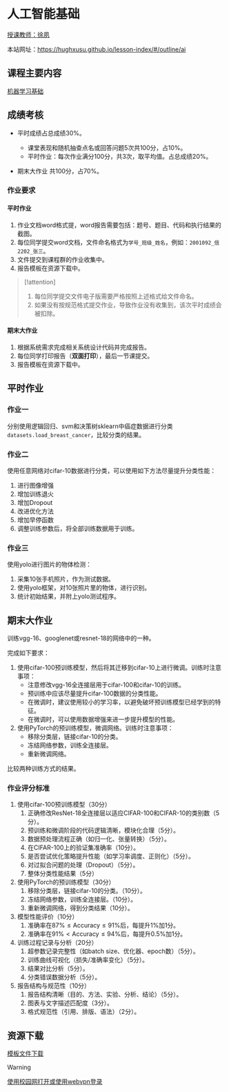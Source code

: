 # 人工智能基础

[授课教师：徐夙](https://hughxusu.github.io/lesson-index/#/c-teacher)

本站网址：https://hughxusu.github.io/lesson-index/#/outline/ai

## 课程主要内容

[机器学习基础](https://hughxusu.github.io/lesson-ai/#/)

## 成绩考核

* 平时成绩占总成绩30%。
  * 课堂表现和随机抽查点名或回答问题5次共100分，占10%。
  * 平时作业：每次作业满分100分，共3次，取平均值。占总成绩20%。

* 期末大作业 共100分，占70%。

### 作业要求

#### 平时作业

1. 作业文档word格式提，word报告需要包括：题号、题目、代码和执行结果的截图。
2. 每位同学提交word文档，文件命名格式为`学号_班级_姓名`，例如：`2001092_信2202_张三`。
3. 文件提交到课程群的作业收集中。
4. 报告模板在资源下载中。

> [!attention]
>
> 1. 每位同学提交文件电子版需要严格按照上述格式给文件命名。
> 2. 如果没有按规范格式提交作业，导致作业没有收集到，该次平时成绩会被扣除。

#### 期末大作业

1. 根据系统需求完成相关系统设计代码并完成报告。
2. 每位同学打印报告（**双面打印**），最后一节课提交。
3. 报告模板在资源下载中。

## 平时作业

### 作业一

分别使用逻辑回归、svm和决策树sklearn中癌症数据进行分类`datasets.load_breast_cancer`，比较分类的结果。

### 作业二

使用任意网络对cifar-10数据进行分类，可以使用如下方法尽量提升分类性能：

1. 进行图像增强
2. 增加训练退火
3. 增加Dropout
4. 改进优化方法
5. 增加早停函数
6. 调整训练参数后，将全部训练数据用于训练。

### 作业三

使用yolo进行图片的物体检测：

1. 采集10张手机照片，作为测试数据。
2. 使用yolo框架，对10张照片里的物体，进行识别。
3. 统计初始结果，并附上yolo测试程序。

## 期末大作业

训练vgg-16、googlenet或resnet-18的网络中的一种。

完成如下要求：

1. 使用cifar-100预训练模型，然后将其迁移到cifar-10上进行微调。训练时注意事项：
   * 注意修改vgg-16全连接层用于cifar-100和cifar-10的训练。
   * 预训练中应该尽量提升cifar-100数据的分类性能。
   * 在微调时，建议使用较小的学习率，以避免破坏预训练模型已经学到的特征。
   * 在微调时，可以使用数据增强来进一步提升模型的性能。
2. 使用PyTorch的预训练模型，微调网络。训练时注意事项：
   * 移除分类层，链接cifar-10的分类。
   * 冻结网络参数，训练全连接层。
   * 重新微调网络。

比较两种训练方式的结果。

### 作业评分标准

1. 使用cifar-100预训练模型（30分）
   1. 正确修改ResNet-18全连接层以适应CIFAR-100和CIFAR-10的类别数（5分）。
   2. 预训练和微调阶段的代码逻辑清晰，模块化合理（5分）。
   3. 数据预处理流程正确（如归一化、张量转换）（5分）。
   4. 在CIFAR-100上的验证集准确率（10分）。
   5. 是否尝试优化策略提升性能（如学习率调度、正则化）（5分）。
   6. 对过拟合问题的处理（Dropout）（5分）。
   7. 整体分类性能结果（5分）
3. 使用PyTorch的预训练模型（30分）
   1. 移除分类层，链接cifar-10的分类。（10分）。
   2. 冻结网络参数，训练全连接层。（10分）。
   3. 重新微调网络，得到分类结果（10分）。
4. 模型性能评价（10分）
   1. 准确率在$87\% \le \text{Accuracy} \le 91\%$后，每提升1%加1分。
   2. 准确率在$91\% < \text{Accuracy} \le 94\%$后，每提升0.5%加1分。
5. 训练过程记录与分析（20分）
   1. 超参数记录完整性（如batch size、优化器、epoch数）（5分）。
   2. 训练曲线可视化（损失/准确率变化）（5分）。
   3. 结果对比分析（5分）。
   4. 分类错误数据分析（5分）。
6. 报告结构与规范性（10分）
   1. 报告结构清晰（目的、方法、实验、分析、结论）（5分）。
   2. 图表与文字描述匹配度（3分）。
   3. 格式规范性（引用、排版、语法）（2分）。

## 资源下载

[模板文件下载](https://resource-443.webvpn.ncut.edu.cn/asset/#/share?shareId=f95a9062c31e91a4293daaf5bd8068e5)

> [!warning]
>
> [使用校园网打开或使用webvpn登录](https://webvpn.ncut.edu.cn/iam/login)
